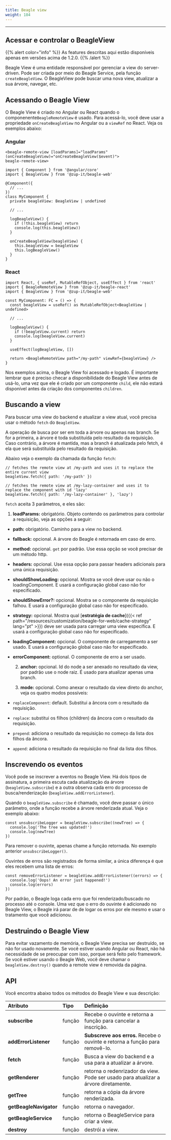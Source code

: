 ```yaml
---
title: Beagle view
weight: 184
---
```


---

## Acessar e controlar o BeagleView

{{% alert color="info" %}}
As features descritas aqui estão disponíveis apenas em versões acima de 1.2.0.
{{% /alert %}}

Beagle View é uma entidade responsável por gerenciar a view do server-driven. Pode ser criada por meio do Beagle Service, pela função `createBeagleView`. O BeagleView pode buscar uma nova view, atualizar a sua árvore, navegar, etc.

## Acessando o Beagle View

O Beagle View é criado no Angular ou React quando o componenente`BeagleRemoteView` é usado. Para acessá-lo, você deve usar a propriedade `onCreateBeagleView` no Angular ou a `viewRef` no React. Veja os exemplos abaixo:

### **Angular**

```text
<beagle-remote-view [loadParams]="loadParams" (onCreateBeagleView)="onCreateBeagleView($event)">
beagle-remote-view>
```

```text
import { Component } from '@angular/core'
import { BeagleView } from '@zup-it/beagle-web'

@Component({
  // ...
})
class MyComponent {
  private beagleView: BeagleView | undefined

  // ...

  logBeagleView() {
    if (!this.beagleView) return
    console.log(this.beagleView))
  }

  onCreateBeagleView(beagleView) {
    this.beagleView = beagleView
    this.logBeagleView()
  }
}
```

### **React**

```text
import React, { useRef, MutableRefObject, useEffect } from 'react'
import { BeagleRemoteView } from '@zup-it/beagle-react'
import { BeagleView } from '@zup-it/beagle-web'

const MyComponent: FC = () => {
  const beagleView = useRef() as MutableRefObject<BeagleView | undefined>

  // ...

  logBeagleView() {
    if (!beagleView.current) return
    console.log(beagleView.current)
  }

  useEffect(logBeagleView, [])

  return <BeagleRemoteView path="/my-path" viewRef={beagleView} />
}
```

Nos exemplos acima, o Beagle View foi acessado e logado. É importante lembrar que é preciso checar a disponibilidade do Beagle View antes de usá-lo, uma vez que ele é criado por um componente `child`, ele não estará disponível antes da criação dos componentes `children`.

## Buscando a view

Para buscar uma view do backend e atualizar a view atual, você precisa usar o método `fetch` do `BeagleView`.

A operação de busca por ser em toda a árvore ou apenas nas branch. Se for a primeira, a árvore é toda substituída pelo resultado da requisição. Caso contrário, a árvore é mantida, mas a branch é atualizada pelo fetch, é ela que será substituída pelo resultado da requisição.

Abaixo veja o exemplo da chamada da função `fetch`:

```text
// fetches the remote view at /my-path and uses it to replace the entire current view
beagleView.fetch({ path: '/my-path' })

// fetches the remote view at /my-lazy-container and uses it to replace the component with id 'lazy'
beagleView.fetch({ path: '/my-lazy-container' }, 'lazy')
```

`fetch` aceita 3 parâmetros, e eles são:

1. **loadParams:** obrigatório. Objeto contendo os parâmetros para controlar a requisição, veja as opções a seguir:

- **path:** obrigatório. Caminho para a view no backend.
- **fallback:** opcional. A árvore do Beagle é retornada em caso de erro.
- **method:** opcional. `get` por padrão. Use essa opção se você precisar de um método http.
- **headers:** opcional. Use essa opção para passar headers adicionais para uma única requisição.
- **shouldShowLoading:** opcional. Mostra se você deve usar ou não o loadingComponent. E usará a configuração global caso não for especificado.
- **shouldShowError?:** opcional. Mostra se o componente da requisição falhou. E usará a configuração global caso não for especificado.
- **strategy:** opcional. Mostra qual [**estratégia de cache**]({{< ref path="/resources/customization/beagle-for-web/cache-strategy" lang="pt" >}}) deve ser usada para carregar uma view específica. E usará a configuração global caso não for especificado.
- **loadingComponent:** opcional. O componente de carregamento a ser usado. E usará a configuração global caso não for especificado.
- **errorComponent:** optional. O componente de erro a ser usado.

  2. **anchor:** opcional. Id do node a ser anexado no resultado da view, por padrão use o node raiz. É usado para atualizar apenas uma branch.

  3. **mode:** opcional. Como anexar o resultado da view direto do anchor, veja os quatro modos possíveis:

- `replaceComponent`: default. Substitui a âncora com o resultado da requisição.
- `replace`: substitui os filhos \(children\) da âncora com o resultado da requisição.
- `prepend`: adiciona o resultado da requisição no começo da lista dos filhos da âncora.
- `append`: adiciona o resultado da requisição no final da lista dos filhos.

## Inscrevendo os eventos

Você pode se inscrever a eventos no Beagle View. Há dois tipos de assinatura, a primeira escuta cada atualização da árvore \(`beagleView.subscribe`\) e a outra observa cada erro do processo de busca/renderização \(`beagleView.addErrorListener`\).

Quando o `beagleView.subscribe` é chamado, você deve passar o único parâmetro, onde a função recebe a árvore renderizada atual. Veja o exemplo abaixo:

```text
const unsubscribeLogger = beagleView.subscribe((newTree) => {
  console.log('The tree was updated!')
  console.log(newTree)
})
```

Para remover o ouvinte, apenas chame a função retornada. No exemplo anterior `unsubscribeLogger()`.

Ouvintes de erros são registrados de forma similar, a única diferença é que eles recebem uma lista de erros:

```text
const removeErrorListener = beagleView.addErrorListener((errors) => {
  console.log('Oops! An error just happened!')
  console.log(errors)
})
```

Por padrão, o Beagle loga cada erro que foi renderizado/buscado no processo até o console. Uma vez que o erro do ouvinte é adicionado no Beagle View, o Beagle irá parar de de logar os erros por ele mesmo e usar o tratamento que você adicionou.

## Destruindo o Beagle View

Para evitar vazamento de memória, o Beagle View precisa ser destruído, se não for usado novamente. Se você estiver usando Angular ou React, não há necessidade de se preocupar com isso, porque será feito pelo framework. Se você estiver usando o Beagle Web, você deve chamar o `beagleView.destroy()` quando a remote view é removida da página.

## API

Você encontra abaixo todos os métodos do Beagle View e sua descrição:

<table>
  <thead>
    <tr>
      <th style="text-align:left">Atributo</th>
      <th style="text-align:left">Tipo</th>
      <th style="text-align:left">Defini&#xE7;&#xE3;o</th>
    </tr>
  </thead>
  <tbody>
    <tr>
      <td style="text-align:left"><b>subscribe</b>
      </td>
      <td style="text-align:left">fun&#xE7;&#xE3;o</td>
      <td style="text-align:left">Recebe o ouvinte e retorna a fun&#xE7;&#xE3;o para cancelar a inscri&#xE7;&#xE3;o.</td>
    </tr>
    <tr>
      <td style="text-align:left">
        <p></p>
        <p><b>addErrorListener</b>
        </p>
      </td>
      <td style="text-align:left">fun&#xE7;&#xE3;o</td>
      <td style="text-align:left"><b>Subscreve aos erros. </b>Recebe o ouvinte e retorna a fun&#xE7;&#xE3;o
        para remov&#xEA;-lo.</td>
    </tr>
    <tr>
      <td style="text-align:left"><b>fetch</b>
      </td>
      <td style="text-align:left">fun&#xE7;&#xE3;o</td>
      <td style="text-align:left">Busca a view do backend e a usa para a atualizar a &#xE1;rvore.</td>
    </tr>
    <tr>
      <td style="text-align:left"><b>getRenderer</b>
      </td>
      <td style="text-align:left">fun&#xE7;&#xE3;o</td>
      <td style="text-align:left">retorna o redenrizador da view. Pode ser usado para atualizar a &#xE1;rvore
        diretamente.</td>
    </tr>
    <tr>
      <td style="text-align:left"><b>getTree</b>
      </td>
      <td style="text-align:left">fun&#xE7;&#xE3;o</td>
      <td style="text-align:left">retorna a c&#xF3;pia da &#xE1;rvore renderizada.</td>
    </tr>
    <tr>
      <td style="text-align:left"><b>getBeagleNavigator</b>
      </td>
      <td style="text-align:left">fun&#xE7;&#xE3;o</td>
      <td style="text-align:left">retorna o navegador.</td>
    </tr>
    <tr>
      <td style="text-align:left"><b>getBeagleService</b>
      </td>
      <td style="text-align:left">fun&#xE7;&#xE3;o</td>
      <td style="text-align:left">retorna o BeagleService para criar a view.</td>
    </tr>
    <tr>
      <td style="text-align:left"><b>destroy</b>
      </td>
      <td style="text-align:left">fun&#xE7;&#xE3;o</td>
      <td style="text-align:left">destr&#xF3;i a view.</td>
    </tr>
  </tbody>
</table>
